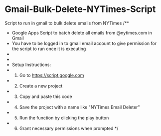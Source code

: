 # Gmail-Bulk-Delete-NYTimes-Script
Script to run in gmail to bulk delete emails from NYTimes
/**
 * Google Apps Script to batch delete all emails from @nytimes.com in Gmail
 * You have to be logged in to gmail email account to give permission for the script to run once it is executing
 * 
 * 
 * Setup Instructions:
 * 1. Go to https://script.google.com
 * 2. Create a new project
 * 3. Copy and paste this code
 * 4. Save the project with a name like "NYTimes Email Deleter"
 * 5. Run the function by clicking the play button
 * 6. Grant necessary permissions when prompted
 */
